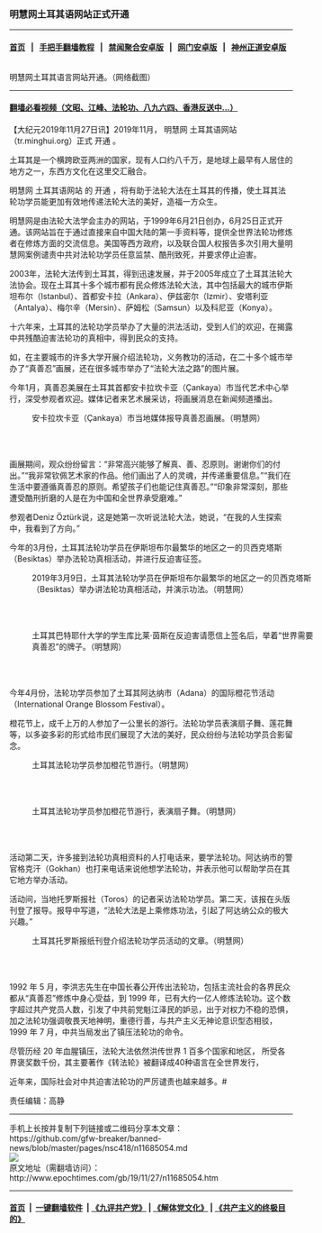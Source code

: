 ### 明慧网土耳其语网站正式开通
------------------------

#### [首页](https://github.com/gfw-breaker/banned-news/blob/master/README.md) &nbsp;&nbsp;|&nbsp;&nbsp; [手把手翻墙教程](https://github.com/gfw-breaker/guides/wiki) &nbsp;&nbsp;|&nbsp;&nbsp; [禁闻聚合安卓版](https://github.com/gfw-breaker/bn-android) &nbsp;&nbsp;|&nbsp;&nbsp; [网门安卓版](https://github.com/oGate2/oGate) &nbsp;&nbsp;|&nbsp;&nbsp; [神州正道安卓版](https://github.com/SzzdOgate/update) 



<div><img alt="" class="aligncenter wp-post-image" src="http://i.epochtimes.com/assets/uploads/2019/11/Screen-Shot-2019-11-27-at-1.32.54-PM-600x400.png"/>
<div class="red16 caption">
 <p>
  明慧网土耳其语言网站开通。（网络截图）
 </p>
</div>
</div><hr/>

#### [翻墙必看视频（文昭、江峰、法轮功、八九六四、香港反送中...）](https://github.com/gfw-breaker/banned-news/blob/master/pages/links.md)

<div><p>
 【大纪元2019年11月27日讯】2019年11月，
 <ok href="http://www.epochtimes.com/gb/tag/%E6%98%8E%E6%85%A7%E7%BD%91.html">
  明慧网
 </ok>
 <ok href="http://www.epochtimes.com/gb/tag/%E5%9C%9F%E8%80%B3%E5%85%B6%E8%AF%AD%E7%BD%91%E7%AB%99.html">
  土耳其语网站
 </ok>
 （tr.minghui.org）正式
 <ok href="http://www.epochtimes.com/gb/tag/%E5%BC%80%E9%80%9A.html">
  开通
 </ok>
 。
</p>
<p>
 土耳其是一个横跨欧亚两洲的国家，现有人口约八千万，是地球上最早有人居住的地方之一，东西方文化在这里交汇融合。
</p>
<p class="p4">
 <span class="s1">
  <ok href="http://www.epochtimes.com/gb/tag/%E6%98%8E%E6%85%A7%E7%BD%91.html">
   明慧网
  </ok>
  <ok href="http://www.epochtimes.com/gb/tag/%E5%9C%9F%E8%80%B3%E5%85%B6%E8%AF%AD%E7%BD%91%E7%AB%99.html">
   土耳其语网站
  </ok>
  的
  <ok href="http://www.epochtimes.com/gb/tag/%E5%BC%80%E9%80%9A.html">
   开通
  </ok>
  ，将有助于法轮大法在土耳其的传播，使土耳其法轮功学员能更加有效地传递法轮大法的美好，造福一方众生。
 </span>
</p>
<p class="p4">
 明慧网是由法轮大法学会主办的网站，于1999年6月21日创办，6月25日正式开通。该网站旨在于通过直接来自中国大陆的第一手资料等，提供全世界法轮功修炼者在修炼方面的交流信息。美国等西方政府，以及联合国人权报告多次引用大量明慧网案例谴责中共对法轮功学员任意监禁、酷刑致死，并要求停止迫害。
</p>
<p class="p4">
 <span class="s1">
  2003年，法轮大法传到土耳其，得到迅速发展，并于2005年成立了土耳其法轮大法协会。现在土耳其十多个城市都有民众修炼法轮大法，其中包括最大的城市伊斯坦布尔（Istanbul）、首都安卡拉（Ankara）、伊兹密尔（Izmir）、安塔利亚（Antalya）、梅尔辛（Mersin）、萨姆松（Samsun）以及科尼亚（Konya）。
 </span>
</p>
<p class="p4">
 <span class="s1">
  十六年来，土耳其的法轮功学员举办了大量的洪法活动，受到人们的欢迎，在揭露中共残酷迫害法轮功的真相中，得到民众的支持。
 </span>
</p>
<p class="p4">
 <span class="s1">
  如，在主要城市的许多大学开展介绍法轮功，义务教功的活动，在二十多个城市举办了“真善忍”画展，还在很多城市举办了“法轮大法之路”的图片展。
 </span>
</p>
<p class="p4">
 今年1月，真善忍美展在土耳其首都安卡拉坎卡亚（Çankaya）市当代艺术中心举行，深受参观者欢迎。媒体记者来艺术展采访，将画展消息在新闻频道播出。
</p>
<figure class="wp-caption aligncenter" id="attachment_11685129" style="width: 500px">
 <ok href="http://i.epochtimes.com/assets/uploads/2019/11/2019-1-25-turkey-ankara_04-ss.jpg">
  <img alt="" class="size-full wp-image-11685129" src="http://i.epochtimes.com/assets/uploads/2019/11/2019-1-25-turkey-ankara_04-ss.jpg"/>
 </ok>
 <br/><figcaption class="wp-caption-text">
  安卡拉坎卡亚（Çankaya）市当地媒体报导真善忍画展。（明慧网）
 </figcaption><br/>
</figure><br/>
<p>
 画展期间，观众纷纷留言：“非常高兴能够了解真、善、忍原则。谢谢你们的付出。”“我非常钦佩艺术家的作品。他们画出了人的灵魂，并传递重要信息。”“我们在生活中要遵循真善忍的原则。希望孩子们也能记住真善忍。”“印象非常深刻，那些遭受酷刑折磨的人是在为中国和全世界承受磨难。”
</p>
<p>
 参观者Deniz Öztürk说，这是她第一次听说法轮大法，她说，“在我的人生探索中，我看到了方向。”
</p>
<p class="p4">
 今年的3月份，土耳其法轮功学员在伊斯坦布尔最繁华的地区之一的贝西克塔斯（Besiktas）举办法轮功真相活动，并进行反迫害征签。
</p>
<figure class="wp-caption aligncenter" id="attachment_11685085" style="width: 508px">
 <ok href="http://i.epochtimes.com/assets/uploads/2019/11/2019-3-27-istanbul-spreading-truth_01.jpg">
  <img alt="" class="wp-image-11685085" src="http://i.epochtimes.com/assets/uploads/2019/11/2019-3-27-istanbul-spreading-truth_01-600x450.jpg"/>
 </ok>
 <br/><figcaption class="wp-caption-text">
  2019年3月9日，土耳其法轮功学员在伊斯坦布尔最繁华的地区之一的贝西克塔斯（Besiktas）举办讲法轮功真相活动，并演示功法。（明慧网）
 </figcaption><br/>
</figure><br/>
<figure class="wp-caption aligncenter" id="attachment_11685087" style="width: 508px">
 <ok href="http://i.epochtimes.com/assets/uploads/2019/11/2019-3-27-istanbul-spreading-truth_03.jpg">
  <img alt="" class="wp-image-11685087" src="http://i.epochtimes.com/assets/uploads/2019/11/2019-3-27-istanbul-spreading-truth_03-600x338.jpg"/>
 </ok>
 <br/><figcaption class="wp-caption-text">
  土耳其巴特耶什大学的学生库比莱·茵斯在反迫害请愿信上签名后，举着“世界需要真善忍”的牌子。（明慧网）
 </figcaption><br/>
</figure><br/>
<p>
 今年4月份，法轮功学员参加了土耳其阿达纳市（Adana）的国际橙花节活动（International Orange Blossom Festival）。
</p>
<p>
 橙花节上，成千上万的人参加了一公里长的游行。法轮功学员表演扇子舞、莲花舞等，以多姿多彩的形式给市民们展现了大法的美好，民众纷纷与法轮功学员合影留念。
</p>
<figure class="wp-caption aligncenter" id="attachment_11685091" style="width: 519px">
 <ok href="http://i.epochtimes.com/assets/uploads/2019/11/2019-4-11-turkey-orange-blossom-festival_01.jpg">
  <img alt="" class="wp-image-11685091" src="http://i.epochtimes.com/assets/uploads/2019/11/2019-4-11-turkey-orange-blossom-festival_01-600x450.jpg"/>
 </ok>
 <br/><figcaption class="wp-caption-text">
  土耳其法轮功学员参加橙花节游行。（明慧网）
 </figcaption><br/>
</figure><br/>
<figure class="wp-caption aligncenter" id="attachment_11685094" style="width: 516px">
 <ok href="http://i.epochtimes.com/assets/uploads/2019/11/2019-4-11-turkey-orange-blossom-festival_02.jpg">
  <img alt="" class="wp-image-11685094" src="http://i.epochtimes.com/assets/uploads/2019/11/2019-4-11-turkey-orange-blossom-festival_02-600x450.jpg"/>
 </ok>
 <br/><figcaption class="wp-caption-text">
  土耳其法轮功学员参加橙花节游行，表演扇子舞。（明慧网）
 </figcaption><br/>
</figure><br/>
<p>
 活动第二天，许多接到法轮功真相资料的人打电话来，要学法轮功。阿达纳市的警官格克汗（Gokhan）也打来电话来说他想学法轮功，并表示他可以帮助学员在其它地方举办活动。
</p>
<p>
 活动间，当地托罗斯报社（Toros）的记者采访法轮功学员。第二天，该报在头版刊登了报导。报导中写道，“法轮大法是上乘修炼功法，引起了阿达纳公众的极大兴趣。”
</p>
<figure class="wp-caption aligncenter" id="attachment_11685106" style="width: 496px">
 <ok href="http://i.epochtimes.com/assets/uploads/2019/11/2019-4-11-turkey-orange-blossom-festival_13-ss.jpg">
  <img alt="" class="wp-image-11685106" src="http://i.epochtimes.com/assets/uploads/2019/11/2019-4-11-turkey-orange-blossom-festival_13-ss.jpg"/>
 </ok>
 <br/><figcaption class="wp-caption-text">
  土耳其托罗斯报纸刊登介绍法轮功学员活动的文章。（明慧网）
 </figcaption><br/>
</figure><br/>
<p class="p1">
 <span class="s1">
  1992
 </span>
 <span class="s2">
  年
 </span>
 <span class="s1">
  5
 </span>
 <span class="s2">
  月，李洪志先生在中国长春公开传出法轮功，包括主流社会的各界民众都从“真善忍”修炼中身心受益，到
 </span>
 <span class="s1">
  1999
 </span>
 <span class="s2">
  年，已有大约一亿人修炼法轮功。这个数字超过共产党员人数，引发了中共前党魁江泽民的妒忌，出于对权力不稳的恐惧，加之法轮功强调敬畏天地神明，重德行善，与共产主义无神论意识型态相驳，
 </span>
 <span class="s1">
  1999
 </span>
 <span class="s2">
  年
 </span>
 <span class="s1">
  7
 </span>
 <span class="s2">
  月，中共当局发出了镇压法轮功的命令。
 </span>
</p>
<p class="p3">
 <span class="s3">
  尽管历经
 </span>
 <span class="s4">
  20
 </span>
 <span class="s3">
  年血腥镇压，法轮大法依然洪传世界
 </span>
 <span class="s4">
  1
 </span>
 <span class="s3">
  百多个国家和地区，
 </span>
 <span class="s2">
  所受各界褒奖数千份，其主要著作《转法轮》被翻译成40种语言在全世界发行，
 </span>
</p>
<p class="p3">
 <span class="s2">
  近年来，国际社会对中共迫害法轮功的严厉谴责也越来越多。#
 </span>
</p>
<p class="p4">
 责任编辑：高静
</p>
</div>
<hr/>
手机上长按并复制下列链接或二维码分享本文章：<br/>
https://github.com/gfw-breaker/banned-news/blob/master/pages/nsc418/n11685054.md <br/>
<a href='https://github.com/gfw-breaker/banned-news/blob/master/pages/nsc418/n11685054.md'><img src='https://github.com/gfw-breaker/banned-news/blob/master/pages/nsc418/n11685054.md.png'/></a> <br/>
原文地址（需翻墙访问）：http://www.epochtimes.com/gb/19/11/27/n11685054.htm


------------------------
#### [首页](https://github.com/gfw-breaker/banned-news/blob/master/README.md) &nbsp;|&nbsp; [一键翻墙软件](https://github.com/gfw-breaker/nogfw/blob/master/README.md) &nbsp;| [《九评共产党》](https://github.com/gfw-breaker/9ping.md/blob/master/README.md#九评之一评共产党是什么) | [《解体党文化》](https://github.com/gfw-breaker/jtdwh.md/blob/master/README.md) | [《共产主义的终极目的》](https://github.com/gfw-breaker/gczydzjmd.md/blob/master/README.md)


<img src='http://gfw-breaker.win/banned-news/pages/nsc418/n11685054.md' width='0px' height='0px'/>